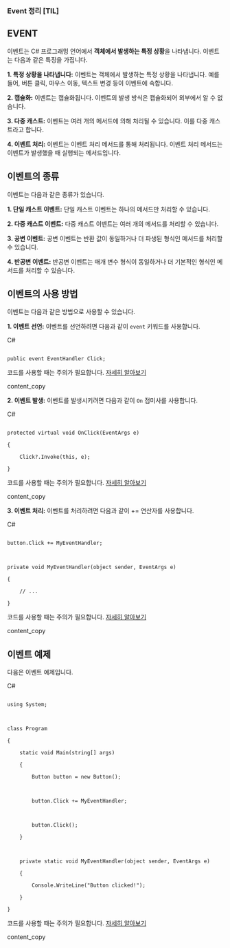 ### Event 정리 [TIL]

## EVENT

  

이벤트는 C# 프로그래밍 언어에서 **객체에서 발생하는 특정 상황**을 나타냅니다. 이벤트는 다음과 같은 특징을 가집니다.

  

**1. 특정 상황을 나타냅니다:** 이벤트는 객체에서 발생하는 특정 상황을 나타냅니다. 예를 들어, 버튼 클릭, 마우스 이동, 텍스트 변경 등이 이벤트에 속합니다.

  

**2. 캡슐화:** 이벤트는 캡슐화됩니다. 이벤트의 발생 방식은 캡슐화되어 외부에서 알 수 없습니다.

  

**3. 다중 캐스트:** 이벤트는 여러 개의 메서드에 의해 처리될 수 있습니다. 이를 다중 캐스트라고 합니다.

  

**4. 이벤트 처리:** 이벤트는 이벤트 처리 메서드를 통해 처리됩니다. 이벤트 처리 메서드는 이벤트가 발생했을 때 실행되는 메서드입니다.

  

## 이벤트의 종류

  

이벤트는 다음과 같은 종류가 있습니다.

  

**1. 단일 캐스트 이벤트:** 단일 캐스트 이벤트는 하나의 메서드만 처리할 수 있습니다.

  

**2. 다중 캐스트 이벤트:** 다중 캐스트 이벤트는 여러 개의 메서드를 처리할 수 있습니다.

  

**3. 공변 이벤트:** 공변 이벤트는 반환 값이 동일하거나 더 파생된 형식인 메서드를 처리할 수 있습니다.

  

**4. 반공변 이벤트:** 반공변 이벤트는 매개 변수 형식이 동일하거나 더 기본적인 형식인 메서드를 처리할 수 있습니다.

  

## 이벤트의 사용 방법

  

이벤트는 다음과 같은 방법으로 사용할 수 있습니다.

  

**1. 이벤트 선언:** 이벤트를 선언하려면 다음과 같이 `event` 키워드를 사용합니다.

  

C#

  

```

public event EventHandler Click;

```

  

코드를 사용할 때는 주의가 필요합니다. [자세히 알아보기](https://bard.google.com/faq#coding)

  

content_copy

  

**2. 이벤트 발생:** 이벤트를 발생시키려면 다음과 같이 `On` 접미사를 사용합니다.

  

C#

  

```

protected virtual void OnClick(EventArgs e)

{

    Click?.Invoke(this, e);

}

```

  

코드를 사용할 때는 주의가 필요합니다. [자세히 알아보기](https://bard.google.com/faq#coding)

  

content_copy

  

**3. 이벤트 처리:** 이벤트를 처리하려면 다음과 같이 += 연산자를 사용합니다.

  

C#

  

```

button.Click += MyEventHandler;

  

private void MyEventHandler(object sender, EventArgs e)

{

    // ...

}

```

  

코드를 사용할 때는 주의가 필요합니다. [자세히 알아보기](https://bard.google.com/faq#coding)

  

content_copy

  

## 이벤트 예제

  

다음은 이벤트 예제입니다.

  

C#

  

```

using System;

  

class Program

{

    static void Main(string[] args)

    {

        Button button = new Button();

  

        button.Click += MyEventHandler;

  

        button.Click();

    }

  

    private static void MyEventHandler(object sender, EventArgs e)

    {

        Console.WriteLine("Button clicked!");

    }

}

```

  

코드를 사용할 때는 주의가 필요합니다. [자세히 알아보기](https://bard.google.com/faq#coding)

  

content_copy